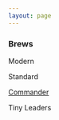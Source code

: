 ```yaml
---
layout: page
---
```


### Brews

<div>
<p>Modern</p>
<p>Standard</p>
<p><a href="{{ "/brews/commander/" | prepend: site.baseurl }}">Commander</a></p>
<p>Tiny Leaders</p>
</div>
